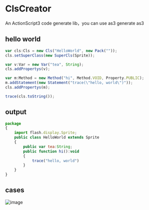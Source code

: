ClsCreator
==========

An ActionScript3 code generate lib，you can use as3 generate as3

## hello world

```js
var cls:Cls = new Cls("HelloWorld", new Pack(""));
cls.setSuperClass(new SuperCls(Sprite));

var v:Var = new Var("tea", String);
cls.addPropertys(v);

var m:Method = new Method("hi", Method.VOID, Property.PUBLIC);
m.addStatement(new Statement("trace(\"hello, world\")"));
cls.addPropertys(m);

trace(cls.toString());
```

## output
```js
package 
{
	import flash.display.Sprite;
	public class HelloWorld extends Sprite
	{
		public var tea:String;
		public function hi():void
		{
			trace("hello, world")
		}
	}
}
```
## cases
![image](https://github.com/bytetalking/ClsCreator/blob/master/cases/case1.jpg?raw=true)
